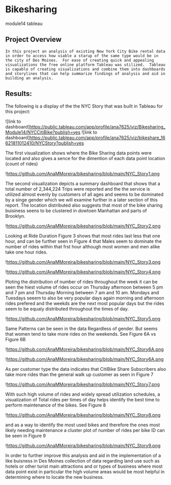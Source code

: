 # Bikesharing
 module14 tableau

## Project Overview

	In this project an analysis of existing New York City Bike rental data in order to access how viable a starup of the same type would be in the city of Des Moines.  For ease of creating quick and appealing visualizations the free online platform Tableau was utilized.  Tableau is capable of creating visualizations and combine them into dashboards and storylines that can help summarize findings of analysis and aid in building an analysis.  

## Results:
   The following is a display of the the NYC Story that was built in Tableau for this project:
   
![link to dashboard]https://public.tableau.com/app/profile/ana7625/viz/Bikesharing_Module14/NYCCitiBike?publish=yes
![link to dashboard]https://public.tableau.com/app/profile/ana7625/viz/bikeshare_16621811012410/NYCStory?publish=yes


The first visualization shows where the Bike Sharing data points were located and also gives a sence for the dimention of each data point location (count of rides)

!https://github.com/AnaMMoreira/bikesharing/blob/main/NYC_Story1.png

The second visualization depicts a summary dashboard that shows that a total number of 2,344,224 Trips were reported and the the service is utilized almost evenly by customers of all ages and seems to be dominated by a singe gender which we will examine further in a later section of this report.  The location distributed also suggests that most of the bike sharing buisiness seens to be clustered in dowtoen Manhattan and parts of Brooklyn.  

!https://github.com/AnaMMoreira/bikesharing/blob/main/NYC_Story2.png

Looking at Ride Duration Figure 3 shows that most rides last less that one hour, and can be further seen in Figure 4 that Males seem to dominate the number of rides within that frst hour although most women and men alike take one hour rides.

!https://github.com/AnaMMoreira/bikesharing/blob/main/NYC_Story3.png

!https://github.com/AnaMMoreira/bikesharing/blob/main/NYC_Story4.png


Ploting the distribution of number of rides throughout the week it can be seen the hiest volume of rides occur on Thursday afternoon between 5 pm and 7 pm and Thursday Morning between 7 am and 10 am.  Mondays and Tuesdays seeem to also be very popular days again morning and afternoon rides prefered and the weekds are the next most popular days but the rides seem to be equaly distributed throughout the times of day.

!https://github.com/AnaMMoreira/bikesharing/blob/main/NYC_Story5.png

Same Patterns can be seen in the data Regardless of gender. But seems that women tend to take more rides on the weekends.  See Figure 6A vs Figure 6B

!https://github.com/AnaMMoreira/bikesharing/blob/main/NYC_Story6A.png

!https://github.com/AnaMMoreira/bikesharing/blob/main/NYC_Story6A.png

As per customer type the data indicates that CitiBike Share Subscribers also take more rides than the general walk up customer as seen in Figure 7

!https://github.com/AnaMMoreira/bikesharing/blob/main/NYC_Story7.png

With such high volume of rides and widely spread utilization schedules, a visualization of Total rides per times of day helps identify the best time to perform maintenance of the bikes. See Figure 8

!https://github.com/AnaMMoreira/bikesharing/blob/main/NYC_Story8.png

and as a way to identify the most used bikes and therefore the ones most likely needing maintenance a cluster plot of number of rides per bike ID can be seen in Figure 9

!https://github.com/AnaMMoreira/bikesharing/blob/main/NYC_Story9.png

In order to further improve this analysis and aid in the implementation of a like buisness in Des Moines collection of data regarding land use such as hotels or other turist main attractions and or types of business where most data point exist in particular the high volume areas would be most helpful in determining where to locate the new business.  

